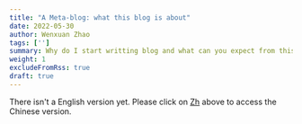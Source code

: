 ```yaml
---
title: "A Meta-blog: what this blog is about"
date: 2022-05-30
author: Wenxuan Zhao
tags: ['']
summary: Why do I start writting blog and what can you expect from this blog
weight: 1
excludeFromRss: true
draft: true
---
```

There isn't a English version yet. Please click on <ins>Zh</ins> above to access the Chinese version.
